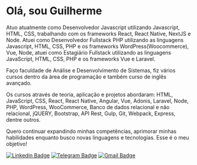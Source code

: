 # Olá, sou Guilherme

Atuo atualmente como Desenvolvedor Javascript utilizando Javascript, HTML, CSS, trabalhando com os frameworks React, React Native, NextJS e Node. Atuei como Desenvolvedor Fullstack PHP utilizando as linguagens Javascript, HTML, CSS, PHP e os frameworks WordPress(Woocommerce), Vue, Node, atuei como Estagiário Fullstack utilizando as linguagens JavaScript, HTML, CSS, PHP e os frameworks Vue e Laravel.

Faço faculdade de Análise e Desenvolvimento de Sistemas, fiz vários cursos dentro da área de programação e também curso de inglês avançado.

Os cursos através de teoria, aplicação e projetos abordaram: HTML, JavaScript, CSS, React, React Native, Angular, Vue, Adonis, Laravel, Node, PHP, WordPress, WooCommerce, Banco de dados relacional e não relacional, jQUERY, Bootstrap, API Rest, Gulp, Git, Webpack, Express, dentre outros.

Quero continuar expandindo minhas competências, aprimorar minhas habilidades enquanto busco novas linguagens e tecnologias. Esse é o meu objetivo!

[![Linkedin Badge](https://img.shields.io/badge/-LinkedIn-blue?style=flat-square&logo=Linkedin&logoColor=white&link=https://www.linkedin.com/in/fagnerpsantos/)](https://www.linkedin.com/in/guilherme-oliveira-27080910b/)
[![Telegram Badge](https://img.shields.io/badge/-Telegram-2CA5E0?style=flat-square&logo=Linkedin&logoColor=white&link=https://t.me/sirguilhermeoliveira/)](https://t.me/sirguilhermeoliveira/)
[![Gmail Badge](https://img.shields.io/badge/-sirguilhermeoliveira@gmail.com-c14438?logo=gmail&logoColor=white)](mailto:sirguilhermeoliveira@gmail.com)
